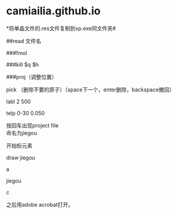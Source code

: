 # camiailia.github.io
*将单晶文件的.res文件复制到xp.exe同文件夹#

##read 文件名

###fmol

###kill $q $h

###proj（调整位置）

pick （删除不要的原子）（space下一个，enter删除，backspace撤回）

labl 2 500

telp 0-30 0.050

按回车出现project file   
命名为jiegou

开始标元素

draw jiegou

a

jiegou

c

之后用adobe acrobat打开。
